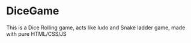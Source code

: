# DiceGame
This is a Dice Rolling game, acts like ludo and Snake ladder game, made with pure HTML/CSS/JS
